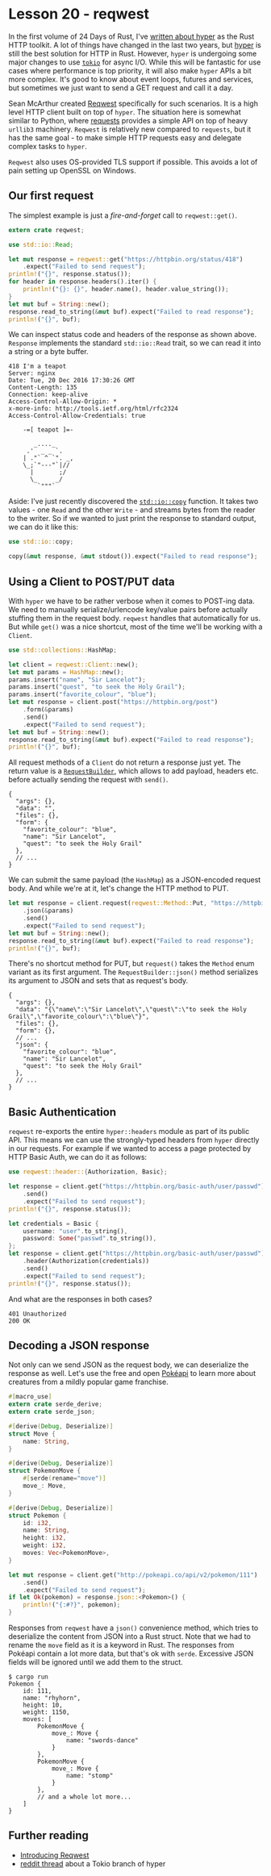# Lesson 20 - reqwest

In the first volume of 24 Days of Rust, I've
[written about hyper](https://zsiciarz.github.io/24daysofrust/book/vol1/day5.html)
as the Rust HTTP toolkit. A lot of things have changed in the last two years,
but [hyper](http://hyper.rs/) is still the best solution for HTTP in Rust.
However, `hyper` is undergoing some major changes to use
[`tokio`](https://github.com/tokio-rs/tokio) for async I/O. While this
will be fantastic for use cases where performance is top priority,
it will also make `hyper` APIs a bit more complex. It's good to know about
event loops, futures and services, but sometimes we just want to send a GET
request and call it a day.

Sean McArthur created [Reqwest](https://crates.io/crates/reqwest/) specifically
for such scenarios. It is a high level HTTP client built on top of `hyper`.
The situation here is somewhat similar to Python, where
[requests](http://docs.python-requests.org/en/master/) provides a
simple API on top of heavy `urllib3` machinery. `Reqwest` is relatively new
compared to `requests`, but it has the same goal - to make simple HTTP requests
easy and delegate complex tasks to `hyper`.

`Reqwest` also uses OS-provided TLS support if possible. This avoids a lot of
pain setting up OpenSSL on Windows.

Our first request
-----------------

The simplest example is just a *fire-and-forget* call to `reqwest::get()`.

```rust
extern crate reqwest;

use std::io::Read;

let mut response = reqwest::get("https://httpbin.org/status/418")
    .expect("Failed to send request");
println!("{}", response.status());
for header in response.headers().iter() {
    println!("{}: {}", header.name(), header.value_string());
}
let mut buf = String::new();
response.read_to_string(&mut buf).expect("Failed to read response");
println!("{}", buf);
```

We can inspect status code and headers of the response as shown above.
`Response` implements the standard `std::io::Read` trait, so we can read it
into a string or a byte buffer.

```text
418 I'm a teapot
Server: nginx
Date: Tue, 20 Dec 2016 17:30:26 GMT
Content-Length: 135
Connection: keep-alive
Access-Control-Allow-Origin: *
x-more-info: http://tools.ietf.org/html/rfc2324
Access-Control-Allow-Credentials: true

    -=[ teapot ]=-

       _...._
     .'  _ _ `.
    | ."` ^ `". _,
    \_;`"---"`|//
      |       ;/
      \_     _/
        `"""`
```

Aside: I've just recently discovered the
[`std::io::copy`](https://doc.rust-lang.org/std/io/fn.copy.html) function.
It takes two values - one `Read` and the other `Write` - and streams bytes
from the reader to the writer. So if we wanted to just print the response
to standard output, we can do it like this:

```rust
use std::io::copy;

copy(&mut response, &mut stdout()).expect("Failed to read response");
```

Using a Client to POST/PUT data
-------------------------------

With `hyper` we have to be rather verbose when it comes to POST-ing data.
We need to manually serialize/urlencode key/value pairs before actually
stuffing them in the request body. `reqwest` handles that automatically
for us. But while `get()` was a nice shortcut, most of the time we'll be
working with a `Client`.

```rust
use std::collections::HashMap;

let client = reqwest::Client::new();
let mut params = HashMap::new();
params.insert("name", "Sir Lancelot");
params.insert("quest", "to seek the Holy Grail");
params.insert("favorite_colour", "blue");
let mut response = client.post("https://httpbin.org/post")
    .form(&params)
    .send()
    .expect("Failed to send request");
let mut buf = String::new();
response.read_to_string(&mut buf).expect("Failed to read response");
println!("{}", buf);
```

All request methods of a `Client` do not return a response just yet.
The return value is a
[`RequestBuilder`](https://docs.rs/reqwest/0.2.0/reqwest/struct.RequestBuilder.html),
which allows to add payload, headers etc. before actually sending the request
with `send()`.

```text
{
  "args": {},
  "data": "",
  "files": {},
  "form": {
    "favorite_colour": "blue",
    "name": "Sir Lancelot",
    "quest": "to seek the Holy Grail"
  },
  // ...
}
```

We can submit the same payload (the `HashMap`) as a JSON-encoded request
body. And while we're at it, let's change the HTTP method to PUT.

```rust
let mut response = client.request(reqwest::Method::Put, "https://httpbin.org/put")
    .json(&params)
    .send()
    .expect("Failed to send request");
let mut buf = String::new();
response.read_to_string(&mut buf).expect("Failed to read response");
println!("{}", buf);
```

There's no shortcut method for PUT, but `request()` takes the `Method` enum
variant as its first argument. The `RequestBuilder::json()` method serializes
its argument to JSON and sets that as request's body.

```text
{
  "args": {},
  "data": "{\"name\":\"Sir Lancelot\",\"quest\":\"to seek the Holy Grail\",\"favorite_colour\":\"blue\"}",
  "files": {},
  "form": {},
  // ...
  "json": {
    "favorite_colour": "blue",
    "name": "Sir Lancelot",
    "quest": "to seek the Holy Grail"
  },
  // ...
}
```

Basic Authentication
--------------------

`reqwest` re-exports the entire `hyper::headers` module as part of its
public API. This means we can use the strongly-typed headers from `hyper`
directly in our requests. For example if we wanted to access a page protected
by HTTP Basic Auth, we can do it as follows:

```rust
use reqwest::header::{Authorization, Basic};

let response = client.get("https://httpbin.org/basic-auth/user/passwd")
    .send()
    .expect("Failed to send request");
println!("{}", response.status());

let credentials = Basic {
    username: "user".to_string(),
    password: Some("passwd".to_string()),
};
let response = client.get("https://httpbin.org/basic-auth/user/passwd")
    .header(Authorization(credentials))
    .send()
    .expect("Failed to send request");
println!("{}", response.status());
```

And what are the responses in both cases?

```text
401 Unauthorized
200 OK
```

Decoding a JSON response
------------------------

Not only can we send JSON as the request body, we can deserialize the response
as well. Let's use the free and open [Pokéapi](http://pokeapi.co/) to learn
more about creatures from a mildly popular game franchise.

```rust
#[macro_use]
extern crate serde_derive;
extern crate serde_json;

#[derive(Debug, Deserialize)]
struct Move {
    name: String,
}

#[derive(Debug, Deserialize)]
struct PokemonMove {
    #[serde(rename="move")]
    move_: Move,
}

#[derive(Debug, Deserialize)]
struct Pokemon {
    id: i32,
    name: String,
    height: i32,
    weight: i32,
    moves: Vec<PokemonMove>,
}

let mut response = client.get("http://pokeapi.co/api/v2/pokemon/111")
    .send()
    .expect("Failed to send request");
if let Ok(pokemon) = response.json::<Pokemon>() {
    println!("{:#?}", pokemon);
}
```

Responses from `reqwest` have a `json()` convenience method, which tries to
deserialize the content from JSON into a Rust struct. Note that we had to
rename the `move` field as it is a keyword in Rust. The responses from Pokéapi
contain a lot more data, but that's ok with `serde`. Excessive JSON fields
will be ignored until we add them to the struct.

```text
$ cargo run
Pokemon {
    id: 111,
    name: "rhyhorn",
    height: 10,
    weight: 1150,
    moves: [
        PokemonMove {
            move_: Move {
                name: "swords-dance"
            }
        },
        PokemonMove {
            move_: Move {
                name: "stomp"
            }
        },
        // and a whole lot more...
    ]
}
```


Further reading
---------------

 - [Introducing Reqwest](http://seanmonstar.com/post/153221119046/introducing-reqwest)
 - [reddit thread](https://www.reddit.com/r/rust/comments/51ehop/tokio_branch_of_hyper/) about a Tokio branch of hyper
